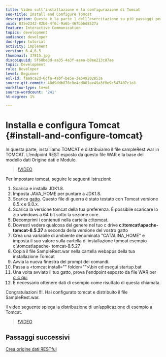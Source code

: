 ```yaml
---
title: Video sull’installazione e la configurazione di Tomcat
seo-title: Install and Configure Tomcat
description: Questa è la parte 1 dell’esercitazione su più passaggi per la creazione del primo documento di comunicazione interattiva.
uuid: 835e2342-82b6-4f0c-9a6b-467bbbd8527a
feature: Interactive Communication
topics: development
audience: developer
doc-type: tutorial
activity: implement
version: 6.4,6.5
thumbnail: 37815.jpg
discoiquuid: 5f68be3d-aa35-4a3f-aaea-b8ee213c87ae
topic: Development
role: Developer
level: Beginner
exl-id: faa9ca2d-6cfa-4abf-be5e-3e549202853a
source-git-commit: 48d9ddb870c0e4cd001ae49a3f0e9c547407c1e8
workflow-type: tm+mt
source-wordcount: '241'
ht-degree: 1%

---
```


# Installa e configura Tomcat {#install-and-configure-tomcat}

In questa parte, installiamo TOMCAT e distribuiamo il file sampleRest.war in TOMCAT. L’endpoint REST esposto da questo file WAR è la base del modello dati Origine dati e Modulo.

>[!VIDEO](https://video.tv.adobe.com/v/37815?quality=12&learn=on)

Per impostare tomcat, seguire le seguenti istruzioni:

1. Scarica e installa JDK1.8.
2. Imposta JAVA_HOME per puntare a JDK1.8.
3. Scarica [gatto](https://tomcat.apache.org/). Questo file di guerra è stato testato con Tomcat versione 8.5.x e 9.0.x.
4. Scarica la versione tomcat della tua preferenza. È possibile scaricare lo zip windows a 64 bit sotto la sezione core.
5. Decomprimi i contenuti nella cartella c:\tomcat.
6. Dovresti vedere qualcosa del genere nel tuo c drive **c:\tomcat\apache-tomcat-8.5.27** a seconda della versione del vostro gatto
7. Crea una variabile di ambiente denominata &quot;CATALINA_HOME&quot; e imposta il suo valore sulla cartella di installazione tomcat esempio c:\tomcat\apache- tomcat-8.5.27
8. Copia il file SampleRest.war nella cartella webapps della tua installazione Tomcat
9. Avvia la nuova finestra del prompt dei comandi.
10. Passa a &lt;tomcat install=&quot;&quot; folder=&quot;&quot;>\bin ed esegui startup.bat
11. Una volta avviato il tuo gatto, prova l&#39;endpoint esposto da file WAR per [clic qui](http://localhost:8080/SampleRest/webapi/getStatement/9586)
12. È necessario ottenere dati di esempio come risultato di questa chiamata.

Congratulazioni !!!. Hai configurato tomcat e distribuito il file SampleRest.war.

Il video seguente spiega la distribuzione di un’applicazione di esempio a Tomcat.
>[!VIDEO](https://video.tv.adobe.com/v/37815?quality=12&learn=on)

## Passaggi successivi

[Crea origine dati RESTful](./create-data-source.md)